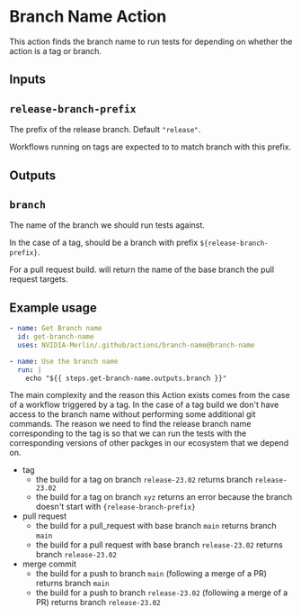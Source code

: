 # Branch Name Action

This action finds the branch name to run tests for depending on whether the action is a tag or branch.

## Inputs

## `release-branch-prefix`

The prefix of the release branch. Default `"release"`.

Workflows running on tags are expected to to match branch with this prefix.

## Outputs

## `branch`

The name of the branch we should run tests against.

In the case of a tag, should be a branch with prefix `${release-branch-prefix}`.

For a pull request build. will return the name of the base branch the pull request targets.

## Example usage

```yaml
- name: Get Branch name
  id: get-branch-name
  uses: NVIDIA-Merlin/.github/actions/branch-name@branch-name

- name: Use the branch name
  run: |
    echo "${{ steps.get-branch-name.outputs.branch }}"
```

The main complexity and the reason this Action exists comes from the case of a workflow triggered by a tag.
In the case of a tag build we don't have access to the branch name without performing some additional git commands.
The reason we need to find the release branch name corresponding to the tag is so that we can run the tests with the corresponding versions of other packges in our ecosystem that we depend on.

- tag
  - the build for a tag on branch `release-23.02` returns branch `release-23.02`
  - the build for a tag on branch `xyz` returns an error because the branch doesn't start with `{release-branch-prefix}`
- pull request
  - the build for a pull_request with base branch `main` returns branch `main`
  - the build for a pull request with base branch `release-23.02` returns branch `release-23.02`
- merge commit
  - the build for a push to branch `main` (following a merge of a PR) returns branch `main`
  - the build for a push to branch `release-23.02` (following a merge of a PR) returns branch `release-23.02`
